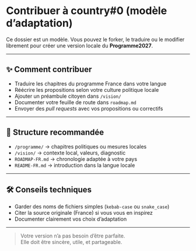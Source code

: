 # Contribuer à country#0 (modèle d’adaptation)

Ce dossier est un modèle. Vous pouvez le forker, le traduire ou le modifier librement pour créer une version locale du **Programme2027**.

---

## ✨ Comment contribuer

- Traduire les chapitres du programme France dans votre langue
- Réécrire les propositions selon votre culture politique locale
- Ajouter un préambule citoyen dans `/vision/`
- Documenter votre feuille de route dans `roadmap.md`
- Envoyer des *pull requests* avec vos propositions ou correctifs

---

## 📁 Structure recommandée

- `/programme/` → chapitres politiques ou mesures locales
- `/vision/` → contexte local, valeurs, diagnostic
- `ROADMAP-FR.md` → chronologie adaptée à votre pays
- `README-FR.md` → introduction dans la langue locale

---

## 🛠 Conseils techniques

- Garder des noms de fichiers simples (`kebab-case` ou `snake_case`)
- Citer la source originale (France) si vous vous en inspirez
- Documenter clairement vos choix d’adaptation

---

> Votre version n’a pas besoin d’être parfaite.  
> Elle doit être sincère, utile, et partageable.
